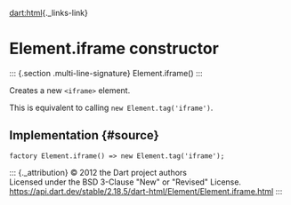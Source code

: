 [dart:html](../../dart-html/dart-html-library){._links-link}

Element.iframe constructor
==========================

::: {.section .multi-line-signature}
Element.iframe()
:::

Creates a new `<iframe>` element.

This is equivalent to calling `new Element.tag('iframe')`.

Implementation {#source}
--------------

``` {.language-dart data-language="dart"}
factory Element.iframe() => new Element.tag('iframe');
```

::: {._attribution}
© 2012 the Dart project authors\
Licensed under the BSD 3-Clause \"New\" or \"Revised\" License.\
<https://api.dart.dev/stable/2.18.5/dart-html/Element/Element.iframe.html>
:::
